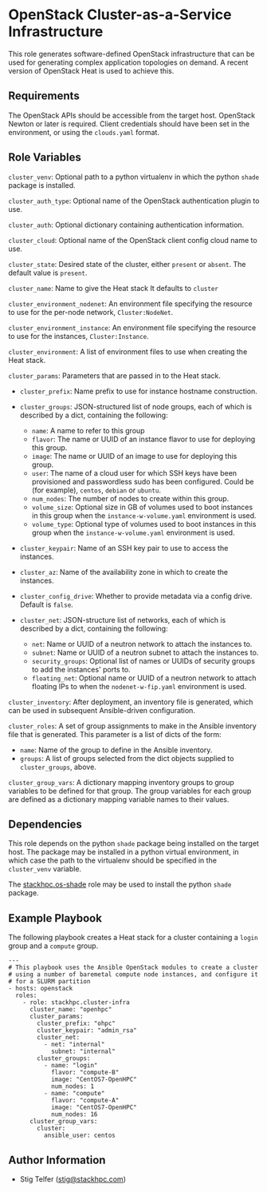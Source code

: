OpenStack Cluster-as-a-Service Infrastructure
=============================================

This role generates software-defined OpenStack infrastructure that can
be used for generating complex application topologies on demand.
A recent version of OpenStack Heat is used to achieve this.

Requirements
------------

The OpenStack APIs should be accessible from the target host.  OpenStack
Newton or later is required.  Client credentials should have been set
in the environment, or using the `clouds.yaml` format.

Role Variables
--------------

`cluster_venv`: Optional path to a python virtualenv in which the python
`shade` package is installed.

`cluster_auth_type`: Optional name of the OpenStack authentication plugin to
use.

`cluster_auth`: Optional dictionary containing authentication information.

`cluster_cloud`: Optional name of the OpenStack client config cloud name to use.

`cluster_state`: Desired state of the cluster, either `present` or `absent`.
The default value is `present`.

`cluster_name`: Name to give the Heat stack
It defaults to `cluster`

`cluster_environment_nodenet`: An environment file specifying the resource to
use for the per-node network, `Cluster:NodeNet`.

`cluster_environment_instance`: An environment file specifying the resource to
use for the instances, `Cluster:Instance`.

`cluster_environment`: A list of environment files to use when creating the
Heat stack.

`cluster_params`: Parameters that are passed in to the Heat stack.

  * `cluster_prefix`: Name prefix to use for instance hostname construction.

  * `cluster_groups`: JSON-structured list of node groups, each of which is
     described by a dict, containing the following:

    * `name`: A name to refer to this group
    * `flavor`: The name or UUID of an instance flavor to use for deploying this group.
    * `image`: The name or UUID of an image to use for deploying this group.
    * `user`: The name of a cloud user for which SSH keys have been provisioned and
      passwordless sudo has been configured.  Could be (for example), `centos`, `debian`
      or `ubuntu`.
    * `num_nodes`: The number of nodes to create within this group.
    * `volume_size`: Optional size in GB of volumes used to boot instances in
      this group when the `instance-w-volume.yaml` environment is used.
    * `volume_type`: Optional type of volumes used to boot instances in this
      group when the `instance-w-volume.yaml` environment is used.

  * `cluster_keypair`: Name of an SSH key pair to use to access the instances.

  * `cluster_az`: Name of the availability zone in which to create the
    instances.

  * `cluster_config_drive`: Whether to provide metadata via a config drive.
    Default is `false`.

  * `cluster_net`: JSON-structure list of networks, each of which is described
    by a dict, containing the following:

    * `net`: Name or UUID of a neutron network to attach the instances to.
    * `subnet`: Name or UUID of a neutron subnet to attach the instances to.
    * `security_groups`: Optional list of names or UUIDs of security groups to
      add the instances' ports to.
    * `floating_net`: Optional name or UUID of a neutron network to attach
      floating IPs to when the `nodenet-w-fip.yaml` environment is used.

`cluster_inventory`: After deployment, an inventory file is generated,
which can be used in subsequent Ansible-driven configuration.

`cluster_roles`: A set of group assignments to make in the Ansible inventory file
that is generated.  This parameter is a list of dicts of the form:

  * `name`: Name of the group to define in the Ansible inventory.
  * `groups`: A list of groups selected from the dict objects supplied to `cluster_groups`, above.

`cluster_group_vars`: A dictionary mapping inventory groups to group variables
to be defined for that group. The group variables for each group are defined as
a dictionary mapping variable names to their values.

Dependencies
------------

This role depends on the python `shade` package being installed on the target
host. The package may be installed in a python virtual environment, in which
case the path to the virtualenv should be specified in the `cluster_venv`
variable.

The [stackhpc.os-shade](https://galaxy.ansible.com/stackhpc/os-shade/) role may
be used to install the python `shade` package.

Example Playbook
----------------

The following playbook creates a Heat stack for a cluster containing a `login`
group and a `compute` group.

    ---
    # This playbook uses the Ansible OpenStack modules to create a cluster
    # using a number of baremetal compute node instances, and configure it
    # for a SLURM partition
    - hosts: openstack
      roles:
        - role: stackhpc.cluster-infra
          cluster_name: "openhpc"
          cluster_params:
            cluster_prefix: "ohpc"
            cluster_keypair: "admin_rsa"
            cluster_net:
              - net: "internal"
                subnet: "internal"
            cluster_groups:
              - name: "login"
                flavor: "compute-B"
                image: "CentOS7-OpenHPC"
                num_nodes: 1
              - name: "compute"
                flavor: "compute-A"
                image: "CentOS7-OpenHPC"
                num_nodes: 16
          cluster_group_vars:
            cluster:
              ansible_user: centos

Author Information
------------------

- Stig Telfer (<stig@stackhpc.com>)
